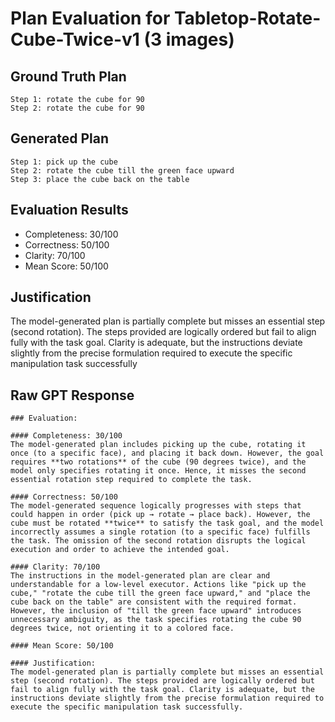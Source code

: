 # Plan Evaluation for Tabletop-Rotate-Cube-Twice-v1 (3 images)

## Ground Truth Plan
```
Step 1: rotate the cube for 90
Step 2: rotate the cube for 90
```

## Generated Plan
```
Step 1: pick up the cube
Step 2: rotate the cube till the green face upward
Step 3: place the cube back on the table
```

## Evaluation Results
- Completeness: 30/100
- Correctness: 50/100
- Clarity: 70/100
- Mean Score: 50/100

## Justification
The model-generated plan is partially complete but misses an essential step (second rotation). The steps provided are logically ordered but fail to align fully with the task goal. Clarity is adequate, but the instructions deviate slightly from the precise formulation required to execute the specific manipulation task successfully

## Raw GPT Response
```
### Evaluation:

#### Completeness: 30/100  
The model-generated plan includes picking up the cube, rotating it once (to a specific face), and placing it back down. However, the goal requires **two rotations** of the cube (90 degrees twice), and the model only specifies rotating it once. Hence, it misses the second essential rotation step required to complete the task.

#### Correctness: 50/100  
The model-generated sequence logically progresses with steps that could happen in order (pick up → rotate → place back). However, the cube must be rotated **twice** to satisfy the task goal, and the model incorrectly assumes a single rotation (to a specific face) fulfills the task. The omission of the second rotation disrupts the logical execution and order to achieve the intended goal.

#### Clarity: 70/100  
The instructions in the model-generated plan are clear and understandable for a low-level executor. Actions like "pick up the cube," "rotate the cube till the green face upward," and "place the cube back on the table" are consistent with the required format. However, the inclusion of "till the green face upward" introduces unnecessary ambiguity, as the task specifies rotating the cube 90 degrees twice, not orienting it to a colored face.

#### Mean Score: 50/100  

#### Justification:  
The model-generated plan is partially complete but misses an essential step (second rotation). The steps provided are logically ordered but fail to align fully with the task goal. Clarity is adequate, but the instructions deviate slightly from the precise formulation required to execute the specific manipulation task successfully.
```
